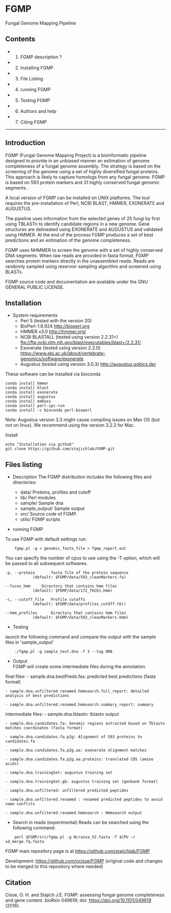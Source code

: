 # FGMP 
Fungal Genome Mapping Pipeline

## Contents

+ 1. FGMP description ?
+ 2. Installing FGMP
+ 3. File Listing
+ 4. running FGMP
+ 5. Testing FGMP
+ 6. Authors and help
+ 7. Citing FGMP

----------------------------------------
## Introduction

FGMP (Fungal Genome Mapping Project) is a bioinformatic pipeline designed to 
provide in an unbiased manner an estimation of genome completeness of a fungal
genome assembly. The strategy is based on the screening of the genome using a 
set of highly diversified fungal proteins. This approach is likely to capture homologs from any 
fungal genome. FGMP is based on 593 protein markers and 31 highly conserved fungal genomic segments .  

A local version of FGMP can be installed on UNIX platforms. The tool requires the
pre-installation of Perl, NCBI BLAST, HMMER, EXONERATE and AUGUSTUS. 

The pipeline uses information from the selected genes of 25 fungi by first using TBLASTn to 
identify candidate regions in a new genome. Gene structures are delineated using EXONERATE and AUGUSTUS
and validated using HMMER. At the end of the process FGMP produces a set of best predictions and an estimation of the genome 
completeness. 

FGMP uses NHMMER to screen the genome with a set of highly conserved DNA segments. When raw reads are provided in fasta format, 
FGMP searches protein markers directly in the unassembled reads. Reads are randomly sampled using reservoir sampling
algorithm and screened using BLASTx.

FGMP source code and documentation are available under the GNU GENERAL PUBLIC LICENSE.

## Installation
+ System requirements
	- Perl 5 (tested with the version 20)
	- BioPerl-1.6.924 http://bioperl.org
	- HMMER v3.0    http://hmmer.org/
	- NCBI BLASTALL (tested using version 2.2.31+) ftp://ftp.ncbi.nlm.nih.gov/blast/executables/blast+/2.2.31/
	- Exonerate (tested using version 2.2.0) https://www.ebi.ac.uk/about/vertebrate-genomics/software/exonerate
	- Augustus (tested using version 3.0.3) http://augustus.gobics.de/

These software can be installed via bioconda

```shell
conda install hmmer
conda install blast
conda install exonerate
conda install augustus
conda install emboss
conda install perl-ipc-run
conda install -c bioconda perl-bioperl
```

Note: Augustus version 3.3 might cause compiling issues on Mac OS (but not on linux). We recommend using the version 3.2.3 for Mac.

Install
```shell
echo "Installation via github"
git clone https://github.com/stajichlab/FGMP.git
```

## Files listing

+ Description
	The FGMP distribution includes the following files and directories:

	- data/				Proteins, profiles and cutoff
	- lib/				Perl modules
	- sample/			Sample dna
	- sample_output/		Sample output
	- src/				Source code of FGMP.	
	- utils/			FGMP scripts

+ running FGMP

To use FGMP with default settings run:
```shell
	fgmp.pl -g < genomic_fasta_file > fgmp_report.out
```

You can specify the number of cpus to use using the -T option, which will be passed
to all subsequent softwares.

	-p, --protein		fasta file of the protein sequence
				(default: $FGMP/data/593_cleanMarkers.fa)

	--fuces_hmm		Directory that contains hmm files
				(default: $FGMP/data/172_fUCEs.hmm)

	-c, --cutoff_file	Profile cutoffs
				(default: $FGMP/data/profiles_cutOff.tbl)
				
	--hmm_profiles		Directory that contains hmm files
				(default: $FGMP/data/593_cleanMarkers.hmm)

	
+ Testing

launch the following command and compare the output with the sample files in 'sample_output'
```shell
	./fgmp.pl -g sample_test.dna -T 3 --tag OMA
```

+ Output 	
FGMP will create some intermediate files during the annotation.

final files:
	- sample.dna.bestPreds.fas: predicted best predictions (fasta format)

	- sample.dna.unfiltered.renamed.hmmsearch.full_report: detailed analysis of best predictions

	- sample.dna.unfiltered.renamed.hmmsearch.summary_report: summary

intermediate files: 
	- sample.dna.tblastn: 	tblastn output

	- sample.dna.candidates.fa: Genomic regions extracted based on Tblastn matches coordinates (fasta format)

	- sample.dna.candidates.fa.p2g: Alignment of 593 proteins to candidates.fa

	- sample.dna.candidates.fa.p2g.aa: exonerate alignment matches

	- sample.dna.candidates.fa.p2g.aa.proteins: translated CDS (amino acids)

	- sample.dna.trainingSet: augustus training set

	- sample.dna.trainingSet.gb: augustus training set (genbank format)

	- sample.dna.unfiltered: unfiltered predicted peptides

	- sample.dna.unfiltered.renamed : renamed predicted peptides to avoid name conflits

	- sample.dna.unfiltered.renamed.hmmsearch : Hmmsearch output

+ Search in reads (experimental)
Reads can be searched using the following command:
```shell
	perl $FGMP/src/fgmp.pl -g Ncrassa_V2.fasta -T $CPU -r sd_merge.fq.fasta
```

FGMP main repository page is at https://github.com/stajichlab/FGMP

Development:  https://github.com/ocisse/FGMP
(original code and changes to be merged to this repository where needed)
 
## Citation
Cisse, O. H. and Stajich J.E. FGMP: assessing fungal genome completeness and gene content.
bioRxiv 049619; doi: https://doi.org/10.1101/049619 (2016).
